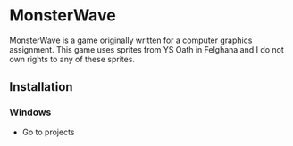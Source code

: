 # MonsterWave
MonsterWave is a game originally written for a computer graphics assignment.
This game uses sprites from YS Oath in Felghana and I do not own rights to any of these sprites.

## Installation
### Windows
- Go to projects 
